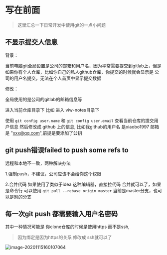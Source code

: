 # 写在前面

> 这里汇总一下日常开发中使用git的一点小问题




## 不显示提交人信息

背景：

当前电脑git全局设置是公司的邮箱和用户名，因为平常需要提交到gitlab上，但是如果你有个人仓库，比如你自己的私人github仓库，你提交的时候就会显示是 公司的用户名提交，无法在个人首页中显示提交数据


修改：

全局使用的是公司的gitlab的邮箱信息等

进入当前仓库目录下 比如 进入 viw-notes目录下

使用
`git config user.name`  和 `git config user.email` 查看当前仓库的提交用户信息
然后修改成  github 上的信息, 比如我github的用户名 是xiaobo1997  邮箱是 "xxx@qq.com",前提是要添加了公钥



## git push错误failed to push some refs to

远程和本地不一致，两种解决办法

1.强制push，不建议，公司应该不会给你这个权限

2.合并代码 如果使用了类似于idea 这种编辑器，直接拉代码 合并就可以了，如果是命令行 可以使用 `git pull --rebase origin master`   当前是master分支，也可以是别的分支



## 每一次git push 都需要输入用户名密码

其中一种情况可能是 你clone仓库的时候是使用https 而不是ssh,

> 因为绑定是因为https的关系 修改成 ssh就可以了

![image-20201115160107064](https://xiaoboblog-bucket.oss-cn-hangzhou.aliyuncs.com/blog/image-20201115160107064.png)
